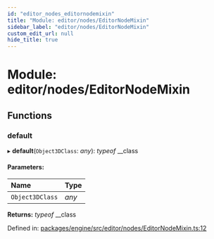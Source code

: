 ```yaml
---
id: "editor_nodes_editornodemixin"
title: "Module: editor/nodes/EditorNodeMixin"
sidebar_label: "editor/nodes/EditorNodeMixin"
custom_edit_url: null
hide_title: true
---
```


# Module: editor/nodes/EditorNodeMixin

## Functions

### default

▸ **default**(`Object3DClass`: *any*): *typeof* \_\_class

#### Parameters:

Name | Type |
:------ | :------ |
`Object3DClass` | *any* |

**Returns:** *typeof* \_\_class

Defined in: [packages/engine/src/editor/nodes/EditorNodeMixin.ts:12](https://github.com/xr3ngine/xr3ngine/blob/716a06460/packages/engine/src/editor/nodes/EditorNodeMixin.ts#L12)
